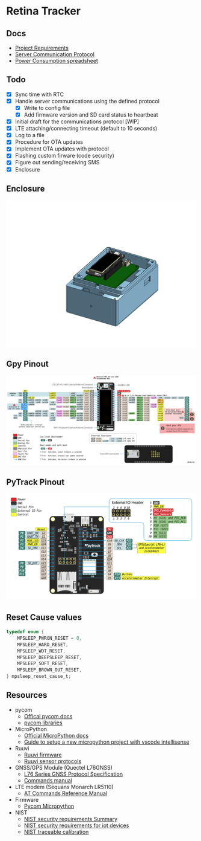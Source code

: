# Retina Tracker

## Docs
- [Project Requirements](./doc/requirements.md)
- [Server Communication Protocol](./doc/protocol.md)
- [Power Consumption spreadsheet](https://docs.google.com/spreadsheets/d/1yKt7jXkSbqm5DyMouLU8X8WFjGBCADySog3blvWz7OY/edit?usp=sharing)

## Todo

- [x] Sync time with RTC
- [x] Handle server communications using the defined protocol
  - [x] Write to config file
  - [x] Add firmware version and SD card status to heartbeat
- [x] Initial draft for the communications protocol [WIP]
- [x] LTE attaching/connecting timeout (default to 10 seconds)
- [x] Log to a file
- [x] Procedure for OTA updates
- [x] Implement OTA updates with protocol
- [x] Flashing custom firware (code security)
- [x] Figure out sending/receiving SMS
- [x] Enclosure

## Enclosure
![enclosure](./doc/GeoLTEThermosensorAssembly.png)

## Gpy Pinout   

![gpy-pinout](./doc/gpy-pinout.png)

## PyTrack Pinout

![pytrack-pinout](./doc/pytrack-pinout-1.png)

## Reset Cause values

```c
typedef enum {
    MPSLEEP_PWRON_RESET = 0,
    MPSLEEP_HARD_RESET,
    MPSLEEP_WDT_RESET,
    MPSLEEP_DEEPSLEEP_RESET,
    MPSLEEP_SOFT_RESET,
    MPSLEEP_BROWN_OUT_RESET,
} mpsleep_reset_cause_t;
```

## Resources

- pycom
  - [Offical pycom docs](https://docs.pycom.io)
  - [pycom libraries](https://github.com/pycom/pycom-libraries)
- MicroPython
  - [Official MicroPython docs](https://docs.micropython.org/en/latest/index.html)
  - [Guide to setup a new micropython project with vscode intellisense](https://lemariva.com/blog/2019/08/micropython-vsc-ide-intellisense)
- Ruuvi
  - [Ruuvi firmware](https://lab.ruuvi.com/ruuvitag-fw/)
  - [Ruuvi sensor protocols](https://github.com/ruuvi/ruuvi-sensor-protocols)
- GNSS/GPS Module (Quectel L76GNSS)
  - [L76 Series GNSS Protocol Specification](./doc/Quectel_L76_Series_GNSS_Protocol_Specification_V3.3.pdf)
  - [Commands manual](./doc/Quectel_GNSS_SDK_Commands_Manual_V1.4.pdf)
- LTE modem (Sequans Monarch LR5110)
  - [AT Commands Reference Manual](./doc/Monarch-LR5110-ATCmdRefMan-rev6_noConfidential.pdf)
- Firmware
  - [Pycom Micropython](https://github.com/pycom/pycom-micropython-sigfox)
- NIST
   - [NIST security requirements Summary](https://www.nist.gov/news-events/news/2019/08/nist-releases-draft-security-feature-recommendations-iot-devices)
   - [NIST security requirements for iot devices](https://nvlpubs.nist.gov/nistpubs/ir/2020/NIST.IR.8259.pdf)
   - [NIST traceable calibration](https://www.nist.gov/calibrations)

